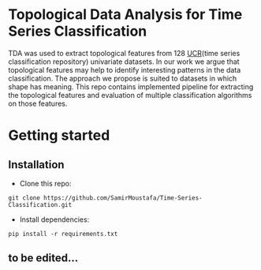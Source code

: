 # Topological Data Analysis for Time Series Classification
TDA was used to extract topological features from 128 [UCR](http://www.timeseriesclassification.com)(time series classification repository) univariate datasets. In our work we argue that topological features may help to identify interesting patterns in the data classification. The approach we propose is suited to datasets in which shape has meaning. This repo contains implemented pipeline for extracting the topological features and evaluation of multiple classification algorithms on those features.
# Getting started
## Installation
* Clone this repo: 
```
git clone https://github.com/SamirMoustafa/Time-Series-Classification.git
```
* Install dependencies:
```
pip install -r requirements.txt
```

## to be edited...  

